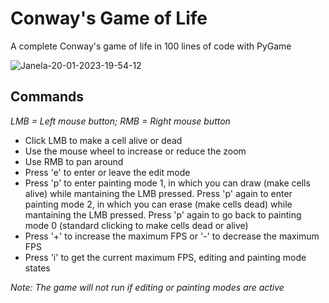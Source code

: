 # Conway's Game of Life
A complete Conway's game of life in 100 lines of code with PyGame

![Janela-20-01-2023-19-54-12](https://user-images.githubusercontent.com/52111108/213820072-0dda3736-bf7b-4cf2-aea3-a415e171df7f.gif)

## Commands
*LMB = Left mouse button; RMB = Right mouse button*
- Click LMB to make a cell alive or dead
- Use the mouse wheel to increase or reduce the zoom
- Use RMB to pan around
- Press 'e' to enter or leave the edit mode
- Press 'p' to enter painting mode 1, in which you can draw (make cells alive) while mantaining the LMB pressed. Press 'p' again to enter painting mode 2, in which you can erase (make cells dead) while mantaining the LMB pressed. Press 'p' again to go back to painting mode 0 (standard clicking to make cells dead or alive)
- Press '+' to increase the maximum FPS or '-' to decrease the maximum FPS
- Press 'i' to get the current maximum FPS, editing and painting mode states

*Note: The game will not run if editing or painting modes are active*
